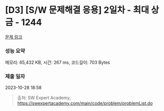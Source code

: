 # [D3] [S/W 문제해결 응용] 2일차 - 최대 상금 - 1244 

[문제 링크](https://swexpertacademy.com/main/code/problem/problemDetail.do?contestProbId=AV15Khn6AN0CFAYD) 

### 성능 요약

메모리: 65,432 KB, 시간: 267 ms, 코드길이: 703 Bytes

### 제출 일자

2023-10-28 18:58



> 출처: SW Expert Academy, https://swexpertacademy.com/main/code/problem/problemList.do